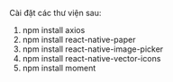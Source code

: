 Cài đặt các thư viện sau:

1. npm install axios
2. npm install react-native-paper
3. npm install react-native-image-picker
4. npm install react-native-vector-icons
5. npm install moment
